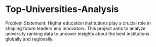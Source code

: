 # Top-Universities-Analysis
Problem Statement: Higher education institutions play a crucial role in shaping future leaders and innovators. This project aims to analyze university ranking data to uncover insights about the best institutions globally and regionally.
